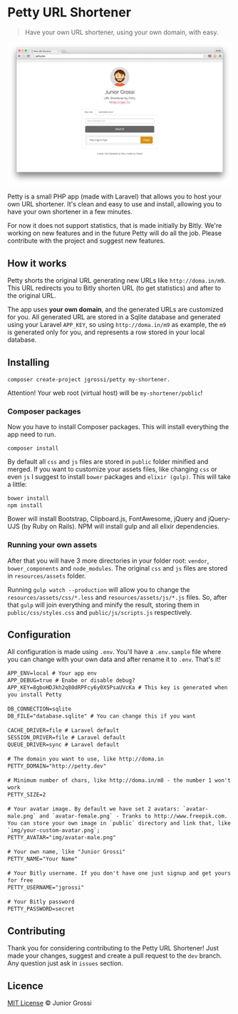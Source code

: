 # Petty URL Shortener

> Have your own URL shortener, using your own domain, with easy.

<img width="600" src="./public/img/screenshot.png" alt="Petty Screenshot">


Petty is a small PHP app (made with Laravel) that allows you to host your own URL shortener. It's clean and easy to use and install, allowing you to have your own shortener in a few minutes. 

For now it does not support statistics, that is made initially by Bitly. We're working on new features and in the future Petty will do all the job. Please contribute with the project and suggest new features.

## How it works

Petty shorts the original URL generating new URLs like `http://doma.in/m9`. This URL redirects you to Bitly shorten URL (to get statistics) and after to the original URL.

The app uses **your own domain**, and the generated URLs are customized for you. All generated URL are stored in a Sqlite database and generated using your Laravel `APP_KEY`, so using `http://doma.in/m9` as example, the `m9` is generated only for you, and represents a row stored in your local database.

## Installing

```
composer create-project jgrossi/petty my-shortener.
```

Attention! Your web root (virtual host) will be `my-shortener/public`!

### Composer packages

Now you have to install Composer packages. This will install everything the app need to run.

```
composer install
```

By default all `css` and `js` files are stored in `public` folder minified and merged. If you want to customize your assets files, like changing `css` or even `js` I suggest to install `bower` packages and `elixir (gulp)`. This will take a little:

```
bower install
npm install
```

Bower will install Bootstrap, Clipboard.js, FontAwesome, jQuery and jQuery-UJS (by Ruby on Rails). NPM will install gulp and all elixir dependencies. 

### Running your own assets

After that you will have 3 more directories in your folder root: `vendor`, `bower_components` and `node_modules`. The original `css` and `js` files are stored in `resources/assets` folder.

Running `gulp watch --production` will allow you to change the `resources/assets/css/*.less` and `resources/assets/js/*.js` files. So, after that `gulp` will join everything and minify the result, storing them in `public/css/styles.css` and `public/js/scripts.js` respectively.

## Configuration

All configuration is made using `.env`. You'll have a `.env.sample` file where you can change with your own data and after rename it to `.env`. That's it!

```
APP_ENV=local # Your app env
APP_DEBUG=true # Enabe or disable debug?
APP_KEY=8gboHDJkh2q80dRPFcy6y0X5PsaUVcKa # This key is generated when you install Petty

DB_CONNECTION=sqlite
DB_FILE="database.sqlite" # You can change this if you want

CACHE_DRIVER=file # Laravel default
SESSION_DRIVER=file # Laravel default
QUEUE_DRIVER=sync # Laravel default

# The domain you want to use, like http://doma.in
PETTY_DOMAIN="http://petty.dev"

# Minimum number of chars, like http://doma.in/m8 - the number 1 won't work
PETTY_SIZE=2 

# Your avatar image. By default we have set 2 avatars: `avatar-male.png` and `avatar-female.png` - Tranks to http://www.freepik.com. You can store your own image in `public` directory and link that, like `img/your-custom-avatar.png`;
PETTY_AVATAR="img/avatar-male.png"

# Your own name, like "Junior Grossi"
PETTY_NAME="Your Name" 

# Your Bitly username. If you don't have one just signup and get yours for free
PETTY_USERNAME="jgrossi" 

# Your Bitly password
PETTY_PASSWORD=secret  
```

## Contributing

Thank you for considering contributing to the Petty URL Shortener! Just made your changes, suggest and create a pull request to the `dev` branch. Any question just ask in `issues` section.

## Licence

[MIT License](http://jgrossi.mit-license.org/) © Junior Grossi
